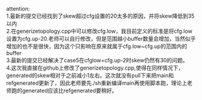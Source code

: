 attention:<br>
1.最新的提交已经找到了skew超过cfg设置的20太多的原因，并将skew降低到35以内  <br>
2.在generizetopology.cpp中可以修改cfg.low，我目前定义的标准是将cfg.low设置为cfg.up-20.老师可以自行修改，但是范围越小buffer数量会增加，当然似乎增加的也不是很快，因为这个只影响在原来就属于cfg.low~cfg.up的范围内的buffer <br>
3.最新的提交已经解决了case5在cfglow=cfg.up-2时skew仍然有30的问题。<br>
4.这次我直接在github上修改了generizetopology.cpp,使得在同样情况下，generated的skew相对于之前减小1左右。这次就没有pull下来把main和refgenerated更新了，因此老师要先./sh重新编译main再使用脚本跑，理论上老师跑的generated应该比refgenerated要稍好。

